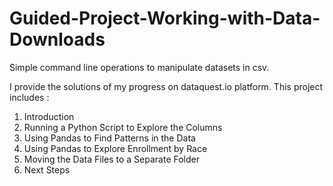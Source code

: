 # Guided-Project-Working-with-Data-Downloads
Simple command line operations to manipulate datasets in csv.

I provide the solutions of my progress on dataquest.io platform. This project includes :

1. Introduction
2. Running a Python Script to Explore the Columns
3. Using Pandas to Find Patterns in the Data
4. Using Pandas to Explore Enrollment by Race
5. Moving the Data Files to a Separate Folder
6. Next Steps





